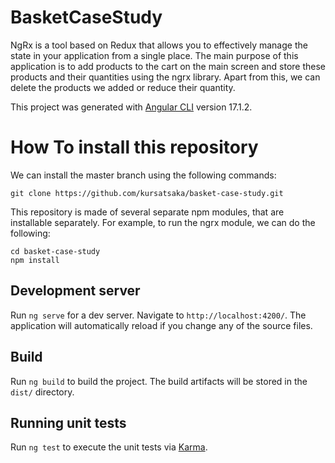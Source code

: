 # BasketCaseStudy
NgRx is a tool based on Redux that allows you to effectively manage the state in your application from a single place. The main purpose of this application is to add products to the cart on the main screen and store these products and their quantities using the ngrx library. Apart from this, we can delete the products we added or reduce their quantity.


This project was generated with [Angular CLI](https://github.com/angular/angular-cli) version 17.1.2.

# How To install this repository

We can install the master branch using the following commands:

    git clone https://github.com/kursatsaka/basket-case-study.git
    
This repository is made of several separate npm modules, that are installable separately. For example, to run the ngrx module, we can do the following:
    
    cd basket-case-study
    npm install


## Development server

Run `ng serve` for a dev server. Navigate to `http://localhost:4200/`. The application will automatically reload if you change any of the source files.

## Build

Run `ng build` to build the project. The build artifacts will be stored in the `dist/` directory.

## Running unit tests

Run `ng test` to execute the unit tests via [Karma](https://karma-runner.github.io).
